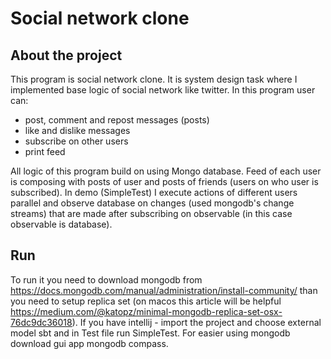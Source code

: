 # Social network clone
## About the project
This program is social network clone. It is system design task where I implemented base logic of social network like twitter. In this program user can:
- post, comment and repost messages (posts)
- like and dislike messages
- subscribe on other users
- print feed

All logic of this program build on using Mongo database. Feed of each user is composing with posts of user and posts of friends (users on who user is subscribed). In demo (SimpleTest) I execute actions of different users parallel and observe database on changes (used mongodb's change streams) that are made after subscribing on observable (in this case observable is database).

## Run
To run it you need to download mongodb from https://docs.mongodb.com/manual/administration/install-community/ than you need to setup replica set (on macos this article will be helpful https://medium.com/@katopz/minimal-mongodb-replica-set-osx-76dc9dc36018). If you have intellij - import the project and choose external model sbt and in Test file run SimpleTest. For easier using mongodb download gui app mongodb compass. 
